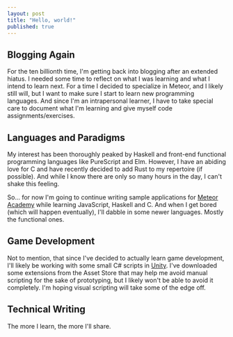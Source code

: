 ```yaml
---
layout: post
title: "Hello, world!"
published: true
---
```


## Blogging Again
For the ten billionth time, I'm getting back into blogging after an extended hiatus. I needed some time to reflect on what I was learning and what I intend to learn next. For a time I decided to specialize in Meteor, and I likely still will, but I want to make sure I start to learn new programming languages.  And since I'm an intrapersonal learner, I have to take special care to document what I'm learning and give myself code assignments/exercises.

## Languages and Paradigms
My interest has been thoroughly peaked by Haskell and front-end functional programming languages like PureScript and Elm. However, I have an abiding love for C and have recently decided to add Rust to my repertoire (if possible). And while I know there are only so many hours in the day, I can't shake this feeling.

So... for now I'm going to continue writing sample applications for [Meteor Academy](http://meteor.academy) while learning JavaScript, Haskell and C. And when I get bored (which will happen eventually), I'll dabble in some newer languages. Mostly the functional ones.

## Game Development
Not to mention, that since I've decided to actually learn game development, I'll likely be working with some small C# scripts in [Unity](http://www.unity3d.com). I've downloaded some extensions from the Asset Store that may help me avoid manual scripting for the sake of prototyping, but I likely won't be able to avoid it completely. I'm hoping visual scripting will take some of the edge off.

## Technical Writing
The more I learn, the more I'll share.